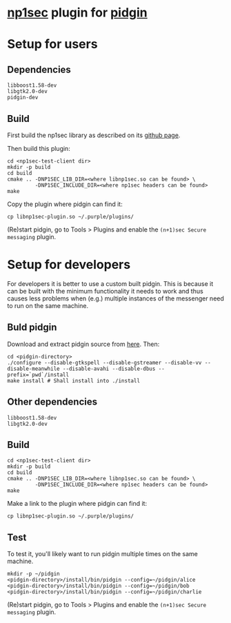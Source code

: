 [np1sec](https://github.com/equalitie/np1sec) plugin for [pidgin](https://www.pidgin.im/)
==================================================

# Setup for users

## Dependencies
```
libboost1.58-dev
libgtk2.0-dev
pidgin-dev
```

## Build

First build the np1sec library as described on its [github page](https://github.com/equalitie/np1sec).

Then build this plugin:

```
cd <np1sec-test-client dir>
mkdir -p build
cd build
cmake .. -DNP1SEC_LIB_DIR=<where libnp1sec.so can be found> \
         -DNP1SEC_INCLUDE_DIR=<where np1sec headers can be found>
make
```

Copy the plugin where pidgin can find it:
```
cp libnp1sec-plugin.so ~/.purple/plugins/
```

(Re)start pidgin, go to Tools > Plugins and enable the `(n+1)sec Secure messaging` plugin.

# Setup for developers

For developers it is better to use a custom built pidgin. This is because
it can be built with the minimum functionality it needs to work and
thus causes less problems when (e.g.) multiple instances of the messenger
need to run on the same machine.

## Buld pidgin

Download and extract pidgin source from [here](https://www.pidgin.im/download/source/).
Then:

```
cd <pidgin-directory>
./configure --disable-gtkspell --disable-gstreamer --disable-vv --disable-meanwhile --disable-avahi --disable-dbus --prefix=`pwd`/install
make install # Shall install into ./install
```

## Other dependencies
```
libboost1.58-dev
libgtk2.0-dev
```

## Build
```
cd <np1sec-test-client dir>
mkdir -p build
cd build
cmake .. -DNP1SEC_LIB_DIR=<where libnp1sec.so can be found> \
         -DNP1SEC_INCLUDE_DIR=<where np1sec headers can be found>
make
```

Make a link to the plugin where pidgin can find it:
```
cp libnp1sec-plugin.so ~/.purple/plugins/
```

## Test
To test it, you'll likely want to run pidgin multiple times on the
same machine.

```
mkdir -p ~/pidgin
<pidgin-directory>/install/bin/pidgin --config=~/pidgin/alice
<pidgin-directory>/install/bin/pidgin --config=~/pidgin/bob
<pidgin-directory>/install/bin/pidgin --config=~/pidgin/charlie
```

(Re)start pidgin, go to Tools > Plugins and enable the `(n+1)sec Secure messaging` plugin.
